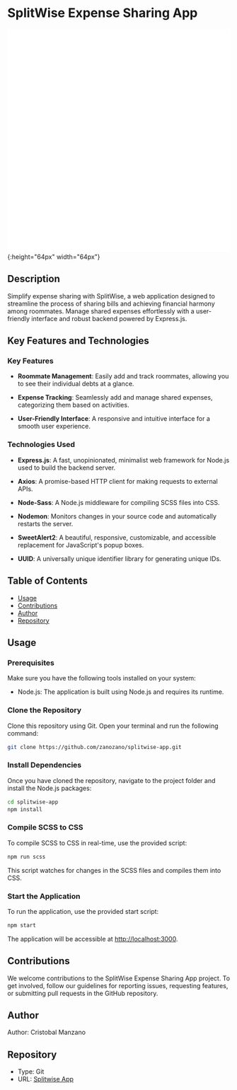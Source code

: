 # SplitWise Expense Sharing App

![SplitWise Logo](./public/assets/img/brand.svg){:height="64px" width="64px"}

## Description

Simplify expense sharing with SplitWise, a web application designed to streamline the process of sharing bills and achieving financial harmony among roommates. Manage shared expenses effortlessly with a user-friendly interface and robust backend powered by Express.js.

## Key Features and Technologies

### Key Features

- **Roommate Management**: Easily add and track roommates, allowing you to see their individual debts at a glance.

- **Expense Tracking**: Seamlessly add and manage shared expenses, categorizing them based on activities.

- **User-Friendly Interface**: A responsive and intuitive interface for a smooth user experience.

### Technologies Used

- **Express.js**: A fast, unopinionated, minimalist web framework for Node.js used to build the backend server.

- **Axios**: A promise-based HTTP client for making requests to external APIs.

- **Node-Sass**: A Node.js middleware for compiling SCSS files into CSS.

- **Nodemon**: Monitors changes in your source code and automatically restarts the server.

- **SweetAlert2**: A beautiful, responsive, customizable, and accessible replacement for JavaScript's popup boxes.

- **UUID**: A universally unique identifier library for generating unique IDs.

## Table of Contents

- [Usage](#usage)
- [Contributions](#contributions)
- [Author](#author)
- [Repository](#repository)

## Usage

### Prerequisites

Make sure you have the following tools installed on your system:

- Node.js: The application is built using Node.js and requires its runtime.

### Clone the Repository

Clone this repository using Git. Open your terminal and run the following command:

```bash
git clone https://github.com/zanozano/splitwise-app.git
```

### Install Dependencies

Once you have cloned the repository, navigate to the project folder and install the Node.js packages:

```bash
cd splitwise-app
npm install
```

### Compile SCSS to CSS

To compile SCSS to CSS in real-time, use the provided script:

```bash
npm run scss
```

This script watches for changes in the SCSS files and compiles them into CSS.

### Start the Application

To run the application, use the provided start script:

```bash
npm start
```

The application will be accessible at [http://localhost:3000](http://localhost:3000).

## Contributions

We welcome contributions to the SplitWise Expense Sharing App project. To get involved, follow our guidelines for reporting issues, requesting features, or submitting pull requests in the GitHub repository.

## Author

Author: Cristobal Manzano

## Repository

- Type: Git
- URL: [Splitwise App](https://github.com/zanozano/splitwise-app.git)
